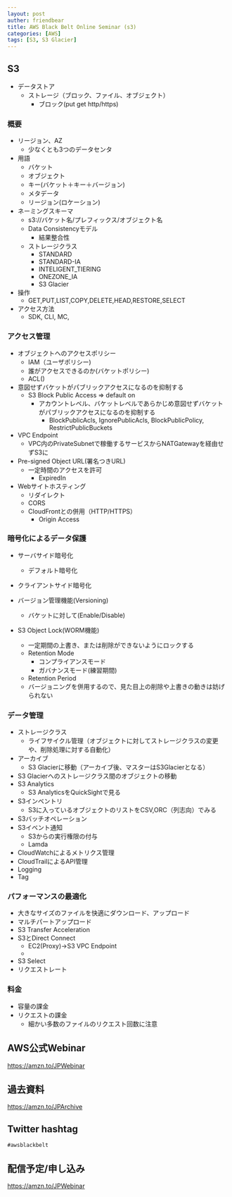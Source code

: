 ```yaml
---
layout: post
auther: friendbear
title: AWS Black Belt Online Seminar (s3)
categories: [AWS]
tags: [S3, S3 Glacier]
---
```


## S3
* データストア
  * ストレージ（ブロック、ファイル、オブジェクト）
    * ブロック(put get http/https)

### 概要
* リージョン、AZ
  * 少なくとも3つのデータセンタ
* 用語
  * バケット
  * オブジェクト
  * キー(バケット＋キー＋バージョン)
  * メタデータ
  * リージョン(ロケーション)
* ネーミングスキーマ
  * s3://バケット名/プレフィックス/オブジェクト名
  * Data  Consistencyモデル
    * 結果整合性
  * ストレージクラス
    * STANDARD
    * STANDARD-IA
    * INTELIGENT_TIERING
    * ONEZONE_IA
    * S3 Glacier
* 操作
  * GET,PUT,LIST,COPY,DELETE,HEAD,RESTORE,SELECT
* アクセス方法
  * SDK, CLI, MC, 

### アクセス管理
* オブジェクトへのアクセスポリシー
  * IAM（ユーザポリシー)
  * 誰がアクセスできるのか(バケットポリシー)
  * ACL()
* 意図せずバケットがパブリックアクセスになるのを抑制する
  * S3 Block Public Access => default on
    * アカウントレベル、バケットレベルであらかじめ意図せずバケットがパブリックアクセスになるのを抑制する
      * BlockPublicAcls, IgnorePublicAcls, BlockPublicPolicy, RestrictPublicBuckets
* VPC Endpoint
  * VPC内のPrivateSubnetで稼働するサービスからNATGatewayを経由せずS3に
* Pre-signed Object URL(署名つきURL)
  * 一定時間のアクセスを許可
    * ExpiredIn
* Webサイトホスティング
  * リダイレクト
  * CORS
  * CloudFrontとの併用（HTTP/HTTPS）
    * Origin Access 

### 暗号化によるデータ保護
* サーバサイド暗号化
  * デフォルト暗号化
* クライアントサイド暗号化

* バージョン管理機能(Versioning)
  * バケットに対して(Enable/Disable)
* S3 Object Lock(WORM機能)
  * 一定期間の上書き、または削除ができないようにロックする
  * Retention Mode
    * コンプライアンスモード
    * ガバナンスモード(練習期間)
  * Retention Period
  * バージョニングを併用するので、見た目上の削除や上書きの動きは妨げられない

### データ管理
* ストレージクラス
  * ライフサイクル管理（オブジェクトに対してストレージクラスの変更や、削除処理に対する自動化）
* アーカイブ
  * S3 Glacierに移動（アーカイブ後、マスターはS3Glacierとなる）
* S3 Glacierへのストレージクラス間のオブジェクトの移動
* S3 Analytics
  * S3 AnalyticsをQuickSightで見る
* S3インベントリ
  * S3に入っているオブジェクトのリストをCSV,ORC（列志向）でみる
* S3バッチオペレーション<preview>
* S3イベント通知
  * S3からの実行権限の付与
  * Lamda
* CloudWatchによるメトリクス管理
* CloudTrailによるAPI管理
* Logging
* Tag
### パフォーマンスの最適化
* 大きなサイズのファイルを快適にダウンロード、アップロード
* マルチパートアップロード
* S3 Transfer Acceleration
* S3とDirect Connect
  * EC2(Proxy)->S3 VPC Endpoint
  *
* S3 Select
* リクエストレート

### 料金
* 容量の課金
* リクエストの課金
  * 細かい多数のファイルのリクエスト回数に注意


## AWS公式Webinar
<https://amzn.to/JPWebinar>

## 過去資料
<https://amzn.to/JPArchive>

## Twitter hashtag
`#awsblackbelt`

## 配信予定/申し込み
<https://amzn.to/JPWebinar>

